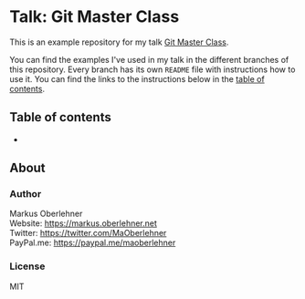 # Talk: Git Master Class

This is an example repository for my talk [Git Master Class](https://docs.google.com/presentation/d/1b0AhjrXc5CkR2ktOAkJChgn92szGklfHj3Mc4MsckU8).

You can find the examples I've used in my talk in the different branches of this repository. Every branch has its own `README` file with instructions how to use it. You can find the links to the instructions below in the [table of contents](#table-of-contents).

## Table of contents

- 

## About

### Author

Markus Oberlehner  
Website: https://markus.oberlehner.net  
Twitter: https://twitter.com/MaOberlehner  
PayPal.me: https://paypal.me/maoberlehner

### License

MIT
